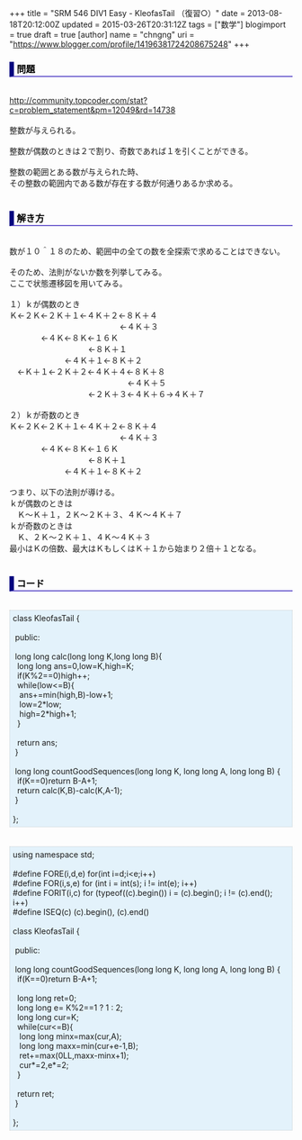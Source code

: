 +++
title = "SRM 546 DIV1 Easy - KleofasTail （復習○）"
date = 2013-08-18T20:12:00Z
updated = 2015-03-26T20:31:12Z
tags = ["数学"]
blogimport = true
draft = true
[author]
	name = "chngng"
	uri = "https://www.blogger.com/profile/14196381724208675248"
+++

<div dir="ltr" style="text-align: left;" trbidi="on"><h3 style="border-bottom: 2px solid slateblue; border-left: 8px solid navy; color: black; padding: 0px 0px 1px 5px;">問題 </h3><br /><a href="http://community.topcoder.com/stat?c=problem_statement&amp;pm=12049&amp;rd=14738" target="_blank">http://community.topcoder.com/stat?c=problem_statement&amp;pm=12049&amp;rd=14738</a><br /><br />整数が与えられる。<br /><br />整数が偶数のときは２で割り、奇数であれば１を引くことができる。<br /><br />整数の範囲とある数が与えられた時、<br />その整数の範囲内である数が存在する数が何通りあるか求める。<br /><br /><h3 style="border-bottom: 2px solid slateblue; border-left: 8px solid navy; color: black; padding: 0px 0px 1px 5px;">解き方 </h3><br />数が１０＾１８のため、範囲中の全ての数を全探索で求めることはできない。<br /><br />そのため、法則がないか数を列挙してみる。<br />ここで状態遷移図を用いてみる。<br /><br />１）ｋが偶数のとき<br />Ｋ←２Ｋ←２Ｋ＋１←４Ｋ＋２←８Ｋ＋４<br />　　　　　　　　　　　　　　←４Ｋ＋３<br />　　　　←４Ｋ←８Ｋ←１６Ｋ<br />　　　　　　　　　　←８Ｋ＋１<br />　　　　　　　←４Ｋ＋１←８Ｋ＋２<br />　←Ｋ＋１←２Ｋ＋２←４Ｋ＋４←８Ｋ＋８<br />　　　　　　　　　　　　　　　←４Ｋ＋５<br />　　　　　　　　　　←２Ｋ＋３←４Ｋ＋６→４Ｋ＋７<br /><br />２）ｋが奇数のとき<br />Ｋ←２Ｋ←２Ｋ＋１←４Ｋ＋２←８Ｋ＋４<br />　　　　　　　　　　　　　　←４Ｋ＋３<br />　　　　←４Ｋ←８Ｋ←１６Ｋ<br />　　　　　　　　　　←８Ｋ＋１<br />　　　　　　　←４Ｋ＋１←８Ｋ＋２<br /><br />つまり、以下の法則が導ける。<br />ｋが偶数のときは<br />　Ｋ～Ｋ＋１，２Ｋ～２Ｋ＋３、４Ｋ～４Ｋ＋７<br />ｋが奇数のときは<br />　Ｋ、２Ｋ～２Ｋ＋１、４Ｋ～４Ｋ＋３<br />最小はＫの倍数、最大はＫもしくはＫ＋１から始まり２倍＋１となる。<br /><br /><h3 style="border-bottom: 2px solid slateblue; border-left: 8px solid navy; color: black; padding: 0px 0px 1px 5px;">コード </h3><br /><div style="background-color: #e3f2fb; border: 1px dotted #CCCCCC; padding: 5px;">class KleofasTail {<br /><br /><span class="Apple-tab-span" style="white-space: pre;"> </span>public:<br /><br /><span class="Apple-tab-span" style="white-space: pre;"> </span>long long calc(long long K,long long B){<br /><span class="Apple-tab-span" style="white-space: pre;">  </span>long long ans=0,low=K,high=K;<br /><span class="Apple-tab-span" style="white-space: pre;">  </span>if(K%2==0)high++;<br /><span class="Apple-tab-span" style="white-space: pre;">  </span>while(low&lt;=B){<br /><span class="Apple-tab-span" style="white-space: pre;">   </span>ans+=min(high,B)-low+1;<br /><span class="Apple-tab-span" style="white-space: pre;">   </span>low=2*low;<br /><span class="Apple-tab-span" style="white-space: pre;">   </span>high=2*high+1;<br /><span class="Apple-tab-span" style="white-space: pre;">  </span>}<br /><br /><span class="Apple-tab-span" style="white-space: pre;">  </span>return ans;<br /><span class="Apple-tab-span" style="white-space: pre;"> </span>}<br /><br /><span class="Apple-tab-span" style="white-space: pre;"> </span>long long countGoodSequences(long long K, long long A, long long B) {<br /><span class="Apple-tab-span" style="white-space: pre;">  </span>if(K==0)return B-A+1;<br /><span class="Apple-tab-span" style="white-space: pre;">  </span>return calc(K,B)-calc(K,A-1);<br /><span class="Apple-tab-span" style="white-space: pre;"> </span>}<br /><br />};</div><br /><br /><div style="background-color: #e3f2fb; border: 1px dotted #CCCCCC; padding: 5px;">using namespace std;<br /><br />#define FORE(i,d,e) for(int i=d;i&lt;e;i++)<br />#define FOR(i,s,e) for (int i = int(s); i != int(e); i++)<br />#define FORIT(i,c) for (typeof((c).begin()) i = (c).begin(); i != (c).end(); i++)<br />#define ISEQ(c) (c).begin(), (c).end()<br /><br />class KleofasTail {<br /><br /><span class="Apple-tab-span" style="white-space: pre;"> </span>public:<br /><br /><span class="Apple-tab-span" style="white-space: pre;"> </span>long long countGoodSequences(long long K, long long A, long long B) {<br /><span class="Apple-tab-span" style="white-space: pre;">  </span>if(K==0)return B-A+1;<br /><span class="Apple-tab-span" style="white-space: pre;">  </span><br /><span class="Apple-tab-span" style="white-space: pre;">  </span>long long ret=0;<br /><span class="Apple-tab-span" style="white-space: pre;">  </span>long long e= K%2==1 ? 1 : 2;<br /><span class="Apple-tab-span" style="white-space: pre;">  </span>long long cur=K;<br /><span class="Apple-tab-span" style="white-space: pre;">  </span>while(cur&lt;=B){<br /><span class="Apple-tab-span" style="white-space: pre;">   </span>long long minx=max(cur,A);<br /><span class="Apple-tab-span" style="white-space: pre;">   </span>long long maxx=min(cur+e-1,B);<br /><span class="Apple-tab-span" style="white-space: pre;">   </span>ret+=max(0LL,maxx-minx+1);<br /><span class="Apple-tab-span" style="white-space: pre;">   </span>cur*=2,e*=2;<br /><span class="Apple-tab-span" style="white-space: pre;">  </span>}<br /><br /><span class="Apple-tab-span" style="white-space: pre;">  </span>return ret;<br /><span class="Apple-tab-span" style="white-space: pre;"> </span>}<br /><br />};</div></div>
